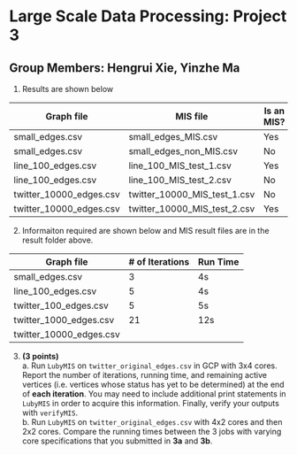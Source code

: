 # Large Scale Data Processing: Project 3
## Group Members: Hengrui Xie, Yinzhe Ma

1. Results are shown below

|        Graph file       |           MIS file           | Is an MIS? |
| ----------------------- | ---------------------------- | ---------- |
| small_edges.csv         | small_edges_MIS.csv          | Yes        |
| small_edges.csv         | small_edges_non_MIS.csv      | No         |
| line_100_edges.csv      | line_100_MIS_test_1.csv      | Yes        |
| line_100_edges.csv      | line_100_MIS_test_2.csv      | No         |
| twitter_10000_edges.csv | twitter_10000_MIS_test_1.csv | No         |
| twitter_10000_edges.csv | twitter_10000_MIS_test_2.csv | Yes        |

2. Informaiton required are shown below and MIS result files are in the result folder above.

|        Graph file       |           # of Iterations    | Run Time   |
| ----------------------- | ---------------------------- | ---------- |
| small_edges.csv         |            3                 |    4s      |
| line_100_edges.csv      |            5                 |    4s      |
| twitter_100_edges.csv   |            5                 |    5s      |
| twitter_1000_edges.csv  |            21                |    12s     |
| twitter_10000_edges.csv |                              |            |


3. **(3 points)**  
a. Run `LubyMIS` on `twitter_original_edges.csv` in GCP with 3x4 cores. Report the number of iterations, running time, and remaining active vertices (i.e. vertices whose status has yet to be determined) at the end of **each iteration**. You may need to include additional print statements in `LubyMIS` in order to acquire this information. Finally, verify your outputs with `verifyMIS`.  
b. Run `LubyMIS` on `twitter_original_edges.csv` with 4x2 cores and then 2x2 cores. Compare the running times between the 3 jobs with varying core specifications that you submitted in **3a** and **3b**.
